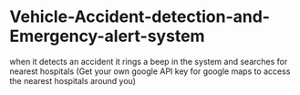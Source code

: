 # Vehicle-Accident-detection-and-Emergency-alert-system
when it detects an accident it rings a beep in the system and searches for nearest hospitals (Get your own google API key for google maps to access the nearest hospitals around you)
